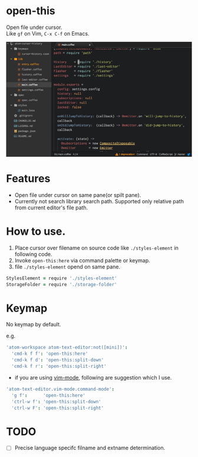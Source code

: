 # open-this

Open file under cursor.  
Like `gf` on Vim, `C-x C-f` on Emacs.

![gif](https://raw.githubusercontent.com/t9md/t9md/6b2b3a97f1309cab5d460358e4f148da7a6714ac/img/atom-open-this.gif)

# Features

* Open file under cursor on same pane(or spilt pane).
* Currently not search library search path. Supported only relative path from current editor's file path.

# How to use.

1. Place cursor over filename on source code like `./styles-element` in following code.
2. Invoke `open-this:here` via command palette or keymap.
3. file `./styles-element` opend on same pane.

```coffeescript
StylesElement = require './styles-element'
StorageFolder = require './storage-folder'
```

# Keymap

No keymap by default.

e.g.

```coffeescript
'atom-workspace atom-text-editor:not([mini])':
  'cmd-k f f': 'open-this:here'
  'cmd-k f d': 'open-this:split-down'
  'cmd-k f r': 'open-this:split-right'
```

* if you are using  [vim-mode](https://atom.io/packages/vim-mode), following are suggestion which I use.

```coffeescript
'atom-text-editor.vim-mode.command-mode':
  'g f':      'open-this:here'
  'ctrl-w f': 'open-this:split-down'
  'ctrl-w F': 'open-this:split-right'
```

# TODO
- [ ] Precise language specifc filname and extname determination.
